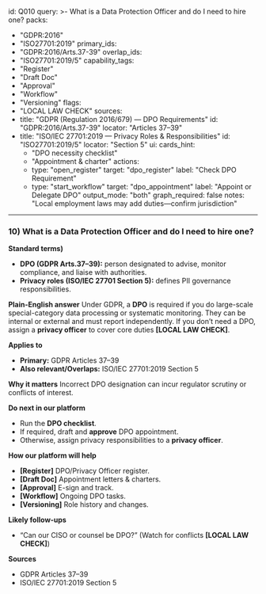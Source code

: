 id: Q010
query: >-
  What is a Data Protection Officer and do I need to hire one?
packs:
  - "GDPR:2016"
  - "ISO27701:2019"
primary_ids:
  - "GDPR:2016/Arts.37-39"
overlap_ids:
  - "ISO27701:2019/5"
capability_tags:
  - "Register"
  - "Draft Doc"
  - "Approval"
  - "Workflow"
  - "Versioning"
flags:
  - "LOCAL LAW CHECK"
sources:
  - title: "GDPR (Regulation 2016/679) — DPO Requirements"
    id: "GDPR:2016/Arts.37-39"
    locator: "Articles 37–39"
  - title: "ISO/IEC 27701:2019 — Privacy Roles & Responsibilities"
    id: "ISO27701:2019/5"
    locator: "Section 5"
ui:
  cards_hint:
    - "DPO necessity checklist"
    - "Appointment & charter"
  actions:
    - type: "open_register"
      target: "dpo_register"
      label: "Check DPO Requirement"
    - type: "start_workflow"
      target: "dpo_appointment"
      label: "Appoint or Delegate DPO"
output_mode: "both"
graph_required: false
notes: "Local employment laws may add duties—confirm jurisdiction"
---
### 10) What is a Data Protection Officer and do I need to hire one?

**Standard terms)**
- **DPO (GDPR Arts.37–39):** person designated to advise, monitor compliance, and liaise with authorities.
- **Privacy roles (ISO/IEC 27701 Section 5):** defines PII governance responsibilities.

**Plain-English answer**
Under GDPR, a **DPO** is required if you do large-scale special-category data processing or systematic monitoring. They can be internal or external and must report independently. If you don’t need a DPO, assign a **privacy officer** to cover core duties **[LOCAL LAW CHECK]**.

**Applies to**
- **Primary:** GDPR Articles 37–39
- **Also relevant/Overlaps:** ISO/IEC 27701:2019 Section 5

**Why it matters**
Incorrect DPO designation can incur regulator scrutiny or conflicts of interest.

**Do next in our platform**
- Run the **DPO checklist**.
- If required, draft and **approve** DPO appointment.
- Otherwise, assign privacy responsibilities to a **privacy officer**.

**How our platform will help**
- **[Register]** DPO/Privacy Officer register.
- **[Draft Doc]** Appointment letters & charters.
- **[Approval]** E-sign and track.
- **[Workflow]** Ongoing DPO tasks.
- **[Versioning]** Role history and changes.

**Likely follow-ups**
- “Can our CISO or counsel be DPO?” (Watch for conflicts **[LOCAL LAW CHECK]**)

**Sources**
- GDPR Articles 37–39
- ISO/IEC 27701:2019 Section 5
